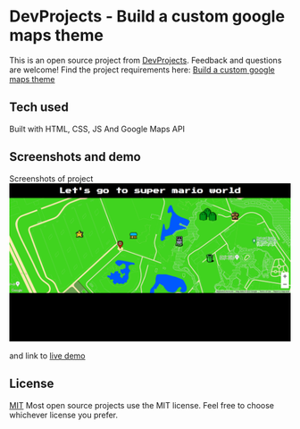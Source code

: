 # DevProjects - Build a custom google maps theme

This is an open source project from [DevProjects](http://www.codementor.io/projects). Feedback and questions are welcome!
Find the project requirements here: [Build a custom google maps theme](https://www.codementor.io/projects/web/build-a-custom-google-maps-theme-bf8levr6eg)

## Tech used
Built with HTML, CSS, JS And Google Maps API

## Screenshots and demo
Screenshots of project 
![Map View](./ss/super-mario-map.png)

and
link to [live demo](https://sunnykr77.github.io/custom-google-map-theme/)


## License
[MIT](https://choosealicense.com/licenses/mit/)
Most open source projects use the MIT license. Feel free to choose whichever license you prefer.
